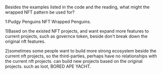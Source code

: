 Besides the examples listed in the code and the reading, what might the wrapped NFT pattern be used for?

1:Pudgy Penguins NFT Wrapped Penguins.


1)Based on the existed NFT projects, and want expand more features to current projects, such as governce token, beside don't break down the original nft 
features.

2)sometimes some people want to build more strong ecosystem beside the current nft projects, so the third-parties, perhaps have no relationships with the current nft projects. can build new projects based on the original projects. such as loot, BORED APE YACHT.
